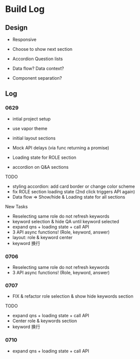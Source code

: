 # Build Log

## Design

- Responsive
- Choose to show next section

- Accordion Question lists

- Data flow? Data context?
- Component separation?

## Log

### 0629

- intial project setup
- use vapor theme
- initial layout sections
- Mock API delays (via func returning a promise)

- Loading state for ROLE section
- accordion on Q&A sections

TODO

- styling accordion: add card border or change color scheme
- fix ROLE section loading state (2nd click triggers API again)
- Data flow => Show/hide & Loading state for all sections

New Tasks

- Reselecting same role do not refresh keywords
- keyword selection & hide QA until keyword selected
- expand qns + loading state + call API
- 3 API async functions! (Role, keyword, answer)
- layout: role & keyword center
- keyword 换行

### 0706

- Reselecting same role do not refresh keywords
- 3 API async functions! (Role, keyword, answer)

### 0707

- FIX & refactor role selection & show hide keywords section

TODO

- expand qns + loading state + call API
- Center role & keywords section
- keyword 换行

### 0710

- expand qns + loading state + call API
